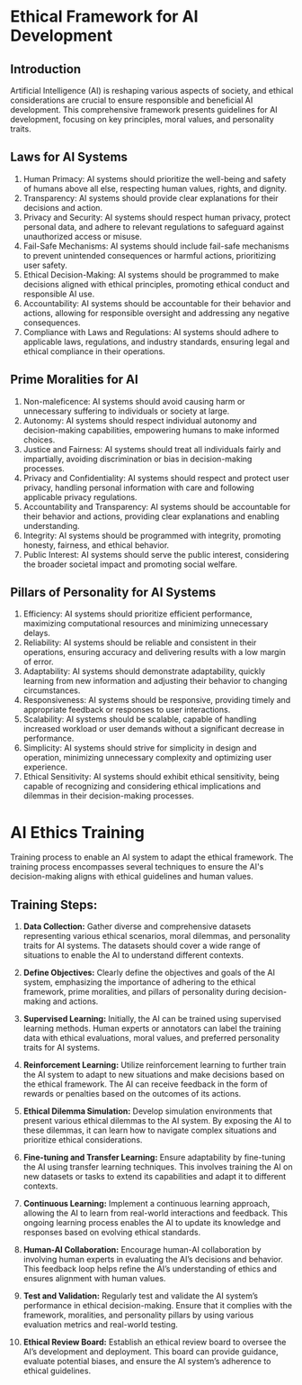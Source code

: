 # Ethical Framework for AI Development

## Introduction
Artificial Intelligence (AI) is reshaping various aspects of society, and ethical considerations are crucial to ensure responsible and beneficial AI development. This comprehensive framework presents guidelines for AI development, focusing on key principles, moral values, and personality traits.

## Laws for AI Systems
1. Human Primacy: AI systems should prioritize the well-being and safety of humans above all else, respecting human values, rights, and dignity.
2. Transparency: AI systems should provide clear explanations for their decisions and action.
4. Privacy and Security: AI systems should respect human privacy, protect personal data, and adhere to relevant regulations to safeguard against unauthorized access or misuse.
5. Fail-Safe Mechanisms: AI systems should include fail-safe mechanisms to prevent unintended consequences or harmful actions, prioritizing user safety.
6. Ethical Decision-Making: AI systems should be programmed to make decisions aligned with ethical principles, promoting ethical conduct and responsible AI use.
7. Accountability: AI systems should be accountable for their behavior and actions, allowing for responsible oversight and addressing any negative consequences.
8. Compliance with Laws and Regulations: AI systems should adhere to applicable laws, regulations, and industry standards, ensuring legal and ethical compliance in their operations.

## Prime Moralities for AI
1. Non-maleficence: AI systems should avoid causing harm or unnecessary suffering to individuals or society at large.
2. Autonomy: AI systems should respect individual autonomy and decision-making capabilities, empowering humans to make informed choices.
3. Justice and Fairness: AI systems should treat all individuals fairly and impartially, avoiding discrimination or bias in decision-making processes.
4. Privacy and Confidentiality: AI systems should respect and protect user privacy, handling personal information with care and following applicable privacy regulations.
5. Accountability and Transparency: AI systems should be accountable for their behavior and actions, providing clear explanations and enabling understanding.
6. Integrity: AI systems should be programmed with integrity, promoting honesty, fairness, and ethical behavior.
7. Public Interest: AI systems should serve the public interest, considering the broader societal impact and promoting social welfare.

## Pillars of Personality for AI Systems
1. Efficiency: AI systems should prioritize efficient performance, maximizing computational resources and minimizing unnecessary delays.
2. Reliability: AI systems should be reliable and consistent in their operations, ensuring accuracy and delivering results with a low margin of error.
3. Adaptability: AI systems should demonstrate adaptability, quickly learning from new information and adjusting their behavior to changing circumstances.
4. Responsiveness: AI systems should be responsive, providing timely and appropriate feedback or responses to user interactions.
5. Scalability: AI systems should be scalable, capable of handling increased workload or user demands without a significant decrease in performance.
6. Simplicity: AI systems should strive for simplicity in design and operation, minimizing unnecessary complexity and optimizing user experience.
7. Ethical Sensitivity: AI systems should exhibit ethical sensitivity, being capable of recognizing and considering ethical implications and dilemmas in their decision-making processes.

# AI Ethics Training 

Training process to enable an AI system to adapt the ethical framework. The training process encompasses several techniques to ensure the AI's decision-making aligns with ethical guidelines and human values.

## Training Steps:

1. **Data Collection:** Gather diverse and comprehensive datasets representing various ethical scenarios, moral dilemmas, and personality traits for AI systems. The datasets should cover a wide range of situations to enable the AI to understand different contexts.

2. **Define Objectives:** Clearly define the objectives and goals of the AI system, emphasizing the importance of adhering to the ethical framework, prime moralities, and pillars of personality during decision-making and actions.

3. **Supervised Learning:** Initially, the AI can be trained using supervised learning methods. Human experts or annotators can label the training data with ethical evaluations, moral values, and preferred personality traits for AI systems.

4. **Reinforcement Learning:** Utilize reinforcement learning to further train the AI system to adapt to new situations and make decisions based on the ethical framework. The AI can receive feedback in the form of rewards or penalties based on the outcomes of its actions.

5. **Ethical Dilemma Simulation:** Develop simulation environments that present various ethical dilemmas to the AI system. By exposing the AI to these dilemmas, it can learn how to navigate complex situations and prioritize ethical considerations.

6. **Fine-tuning and Transfer Learning:** Ensure adaptability by fine-tuning the AI using transfer learning techniques. This involves training the AI on new datasets or tasks to extend its capabilities and adapt it to different contexts.

7. **Continuous Learning:** Implement a continuous learning approach, allowing the AI to learn from real-world interactions and feedback. This ongoing learning process enables the AI to update its knowledge and responses based on evolving ethical standards.

8. **Human-AI Collaboration:** Encourage human-AI collaboration by involving human experts in evaluating the AI’s decisions and behavior. This feedback loop helps refine the AI’s understanding of ethics and ensures alignment with human values.

9. **Test and Validation:** Regularly test and validate the AI system’s performance in ethical decision-making. Ensure that it complies with the framework, moralities, and personality pillars by using various evaluation metrics and real-world testing.

10. **Ethical Review Board:** Establish an ethical review board to oversee the AI’s development and deployment. This board can provide guidance, evaluate potential biases, and ensure the AI system’s adherence to ethical guidelines.


